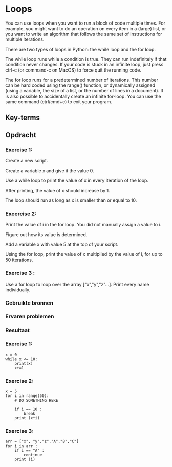 # Loops
You can use loops when you want to run a block of code multiple times. For example, you might want to do an operation on every item in a (large) list, or you want to write an algorithm that follows the same set of instructions for multiple iterations.

There are two types of loops in Python: the while loop and the for loop.

The while loop runs while a condition is true. They can run indefinitely if that condition never changes. If your code is stuck in an infinite loop, just press ctrl-c (or command-c on MacOS) to force quit the running code.

The for loop runs for a predetermined number of iterations. This number can be hard coded using the range() function, or dynamically assigned (using a variable, the size of a list, or the number of lines in a document). It is also possible to accidentally create an infinite for-loop. You can use the same command (ctrl/cmd+c) to exit your program.


## Key-terms

## Opdracht
### Exercise 1:
Create a new script.

Create a variable x and give it the value 0.

Use a while loop to print the value of x in every iteration of the loop.

After printing, the value of x should increase by 1.

The loop should run as long as x is smaller than or equal to 10.
### Excercise 2:
Print the value of i in the for loop. 
You did not manually assign a value to i. 

Figure out how its value is determined.

Add a variable x with value 5 at the top of your script.

Using the for loop, print the value of x multiplied by the value of i, for up to 50 iterations.
### Exercise 3 :
Use a for loop to loop over the array ["x","y","z"...].
 Print every name individually.

### Gebruikte bronnen

### Ervaren problemen

### Resultaat
### Exercise 1:
```
x = 0
while x <= 10:
    print(x)
    x+=1
```
### Exercise 2:
```
x = 5
for i in range(50):
    # DO SOMETHING HERE
   
    if i == 10 :
        break
    print (x*i)
```
### Exercise 3:
```
arr = ["x", "y","z","A","B","C"]
for i in arr :
    if i == "A" :
        continue
    print (i)
```
